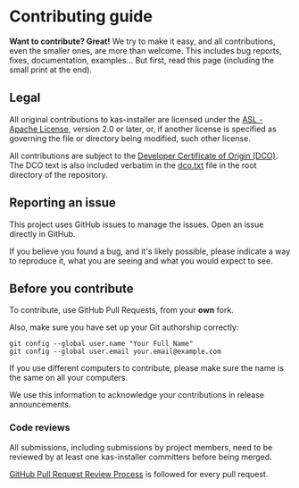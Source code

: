 # Contributing guide

**Want to contribute? Great!**
We try to make it easy, and all contributions, even the smaller ones, are more than welcome.
This includes bug reports, fixes, documentation, examples...
But first, read this page (including the small print at the end).

## Legal

All original contributions to kas-installer are licensed under the
[ASL - Apache License](https://www.apache.org/licenses/LICENSE-2.0),
version 2.0 or later, or, if another license is specified as governing the file or directory being
modified, such other license.

All contributions are subject to the [Developer Certificate of Origin (DCO)](https://developercertificate.org/).
The DCO text is also included verbatim in the [dco.txt](dco.txt) file in the root directory of the repository.

## Reporting an issue

This project uses GitHub issues to manage the issues. Open an issue directly in GitHub.

If you believe you found a bug, and it's likely possible, please indicate a way to reproduce it, what you are seeing and what you would expect to see.

## Before you contribute

To contribute, use GitHub Pull Requests, from your **own** fork.

Also, make sure you have set up your Git authorship correctly:

```
git config --global user.name "Your Full Name"
git config --global user.email your.email@example.com
```

If you use different computers to contribute, please make sure the name is the same on all your computers.

We use this information to acknowledge your contributions in release announcements.

### Code reviews

All submissions, including submissions by project members, need to be reviewed by at least one kas-installer committers before being merged.

[GitHub Pull Request Review Process](https://docs.github.com/en/pull-requests/collaborating-with-pull-requests/reviewing-changes-in-pull-requests/about-pull-request-reviews) is followed for every pull request.
